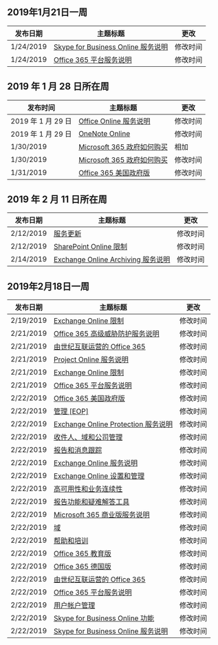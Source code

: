 <!-- This file is generated automatically each week. Changes made to this file will be overwritten.-->




## <a name="week-of-january-21-2019"></a>2019年1月21日一周


| 发布日期 |主题标题 | 更改 |
|------|------------|--------|
| 1/24/2019 | [Skype for Business Online 服务说明](/Office365/ServiceDescriptions/skype-for-business-online-service-description/skype-for-business-online-service-description) | 修改时间 |
| 1/24/2019 | [Office 365 平台服务说明](/Office365/ServiceDescriptions/office-365-platform-service-description/office-365-platform-service-description) | 修改时间 |


## <a name="week-of-january-28-2019"></a>2019 年 1 月 28 日所在周


| 发布时间 |主题标题 | 更改 |
|------|------------|--------|
| 2019 年 1 月 29 日 | [Office Online 服务说明](/Office365/ServiceDescriptions/office-online-service-description/office-online-service-description) | 修改时间 |
| 2019 年 1 月 29 日 | [OneNote Online](/Office365/ServiceDescriptions/office-online-service-description/onenote-online) | 修改时间 |
| 1/30/2019 | [Microsoft 365 政府如何购买](/Office365/ServiceDescriptions/office-365-platform-service-description/office-365-us-government/microsoft-365-government-how-to-buy) | 相加 |
| 1/30/2019 | [Microsoft 365 政府如何购买](/Office365/ServiceDescriptions/office-365-platform-service-description/office-365-us-government/microsoft-365-government-how-to-buy) | 修改时间 |
| 1/31/2019 | [Office 365 美国政府版](/Office365/ServiceDescriptions/office-365-platform-service-description/office-365-us-government/office-365-us-government) | 修改时间 |


## <a name="week-of-february-11-2019"></a>2019 年 2 月 11 日所在周


| 发布日期 |主题标题 | 更改 |
|------|------------|--------|
| 2/12/2019 | [服务更新](/Office365/ServiceDescriptions/office-365-platform-service-description/service-updates) | 修改时间 |
| 2/12/2019 | [SharePoint Online 限制](/Office365/ServiceDescriptions/sharepoint-online-service-description/sharepoint-online-limits) | 修改时间 |
| 2/14/2019 | [Exchange Online Archiving 服务说明](/Office365/ServiceDescriptions/exchange-online-archiving-service-description/exchange-online-archiving-service-description) | 修改时间 |


## <a name="week-of-february-18-2019"></a>2019年2月18日一周


| 发布日期 |主题标题 | 更改 |
|------|------------|--------|
| 2/19/2019 | [Exchange Online 限制](/Office365/ServiceDescriptions/exchange-online-service-description/exchange-online-limits) | 修改时间 |
| 2/21/2019 | [Office 365 高级威胁防护服务说明](/Office365/ServiceDescriptions/office-365-advanced-threat-protection-service-description) | 修改时间 |
| 2/21/2019 | [由世纪互联运营的 Office 365](/Office365/ServiceDescriptions/office-365-platform-service-description/office-365-operated-by-21vianet) | 修改时间 |
| 2/21/2019 | [Project Online 服务说明](/Office365/ServiceDescriptions/project-online-service-description/project-online-service-description) | 修改时间 |
| 2/21/2019 | [Exchange Online 限制](/Office365/ServiceDescriptions/exchange-online-service-description/exchange-online-limits) | 修改时间 |
| 2/21/2019 | [Office 365 平台服务说明](/Office365/ServiceDescriptions/office-365-platform-service-description/office-365-platform-service-description) | 修改时间 |
| 2/22/2019 | [Office 365 美国政府版](/Office365/ServiceDescriptions/office-365-platform-service-description/office-365-us-government/office-365-us-government) | 修改时间 |
| 2/22/2019 | [管理 [EOP]](/Office365/ServiceDescriptions/exchange-online-protection-service-description/administration-and-management-eop) | 修改时间 |
| 2/22/2019 | [Exchange Online Protection 服务说明](/Office365/ServiceDescriptions/exchange-online-protection-service-description/exchange-online-protection-service-description) | 修改时间 |
| 2/22/2019 | [收件人、域和公司管理](/Office365/ServiceDescriptions/exchange-online-protection-service-description/recipient-domain-and-company-management) | 修改时间 |
| 2/22/2019 | [报告和消息跟踪](/Office365/ServiceDescriptions/exchange-online-protection-service-description/reporting-and-message-trace) | 修改时间 |
| 2/22/2019 | [Exchange Online 服务说明](/Office365/ServiceDescriptions/exchange-online-service-description/exchange-online-service-description) | 修改时间 |
| 2/22/2019 | [Exchange Online 设置和管理](/Office365/ServiceDescriptions/exchange-online-service-description/exchange-online-setup-and-administration) | 修改时间 |
| 2/22/2019 | [高可用性和业务连续性](/Office365/ServiceDescriptions/exchange-online-service-description/high-availability-and-business-continuity) | 修改时间 |
| 2/22/2019 | [报告功能和疑难解答工具](/Office365/ServiceDescriptions/exchange-online-service-description/reporting-features-and-troubleshooting-tools) | 修改时间 |
| 2/22/2019 | [Microsoft 365 商业版服务说明](/Office365/ServiceDescriptions/microsoft-365-business-service-description) | 修改时间 |
| 2/22/2019 | [域](/Office365/ServiceDescriptions/office-365-platform-service-description/domains) | 修改时间 |
| 2/22/2019 | [帮助和培训](/Office365/ServiceDescriptions/office-365-platform-service-description/help-and-training) | 修改时间 |
| 2/22/2019 | [Office 365 教育版](/Office365/ServiceDescriptions/office-365-platform-service-description/office-365-education) | 修改时间 |
| 2/22/2019 | [Office 365 德国版](/Office365/ServiceDescriptions/office-365-platform-service-description/office-365-germany) | 修改时间 |
| 2/22/2019 | [由世纪互联运营的 Office 365](/Office365/ServiceDescriptions/office-365-platform-service-description/office-365-operated-by-21vianet) | 修改时间 |
| 2/22/2019 | [Office 365 平台服务说明](/Office365/ServiceDescriptions/office-365-platform-service-description/office-365-platform-service-description) | 修改时间 |
| 2/22/2019 | [用户帐户管理](/Office365/ServiceDescriptions/office-365-platform-service-description/user-account-management) | 修改时间 |
| 2/22/2019 | [Skype for Business Online 功能](/Office365/ServiceDescriptions/skype-for-business-online-service-description/skype-for-business-online-features) | 修改时间 |
| 2/22/2019 | [Skype for Business Online 服务说明](/Office365/ServiceDescriptions/skype-for-business-online-service-description/skype-for-business-online-service-description) | 修改时间 |
